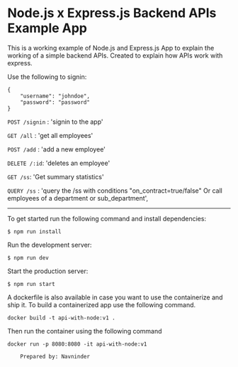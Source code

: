 # Node.js x Express.js Backend APIs Example App

This is a working example of Node.js and Express.js App to explain the working of a simple backend APIs. Created to explain how APIs work with express.

Use the following to signin:

```
{
    "username": "johndoe",
    "password": "password"
}
```

`POST /signin`
: 'signin to the app'

`GET /all`
: 'get all employees'

`POST /add`
: 'add a new employee'

`DELETE /:id`: 'deletes an employee'

`GET /ss`: 'Get summary statistics'

`QUERY /ss`
: 'query the /ss with conditions "on_contract=true/false" Or call employees of a department or sub_department',

---

To get started run the following command and install dependencies:

```
$ npm run install
```

Run the development server:

```
$ npm run dev
```

Start the production server:

```
$ npm run start
```

A dockerfile is also available in case you want to use the containerize and ship it. To build a containerized app use the following command.

```
docker build -t api-with-node:v1 .
```

Then run the container using the following command

```
docker run -p 8080:8080 -it api-with-node:v1
```

```
    Prepared by: Navninder
```
